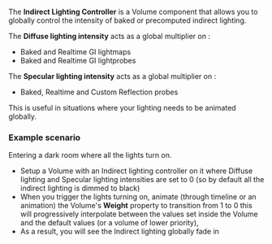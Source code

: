The **Indirect Lighting Controller** is a Volume component that allows you to globally control the intensity of baked or precomputed indirect lighting.

The **Diffuse lighting intensity** acts as a global multiplier on :

- Baked and Realtime GI lightmaps
- Baked and Realtime GI lightprobes

The **Specular lighting intensity** acts as a global multiplier on :

- Baked, Realtime and Custom Reflection probes

This is useful in situations where your lighting needs to be animated globally. 

### Example scenario

Entering a dark room where all the lights turn on. 

- Setup a Volume with an Indirect lighting controller on it where Diffuse lighting and Specular lighting intensities are set to 0 (so by default all the indirect lighting is dimmed to black)
- When you trigger the lights turning on, animate (through timeline or an animation) the Volume's **Weight** property to transition from 1 to 0 this will progressively interpolate between the values set inside the Volume and the default values (or a volume of lower priority), 
- As a result, you will see the Indirect lighting globally fade in